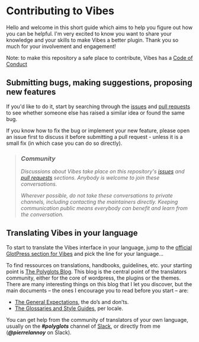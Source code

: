 # Contributing to Vibes

Hello and welcome in this short guide which aims to help you figure out how you can be helpful. I'm very excited to know you want to share your knowledge and your skills to make Vibes a better plugin. Thank you so much for your involvement and engagement!

Note: to make this repository a safe place to contribute, Vibes has a [Code of Conduct](/CODE_OF_CONDUCT.md)

## Submitting bugs, making suggestions, proposing new features
If you'd like to do it, start by searching through the [issues](https://github.com/Pierre-Lannoy/wp-vibes/issues) and [pull requests](https://github.com/Pierre-Lannoy/wp-vibes/pulls) to see whether someone else has raised a similar idea or found the same bug.

If you know how to fix the bug or implement your new feature, please open an issue first to discuss it before submitting a pull request - unless it is a small fix (in which case you can do so directly).

> ### _Community_
> _Discussions about Vibes take place on this repository's [issues](https://github.com/Pierre-Lannoy/wp-vibes/issues) and [pull requests](https://github.com/Pierre-Lannoy/wp-vibes/pulls) sections. Anybody is welcome to join these conversations._
> 
> _Wherever possible, do not take these conversations to private channels, including contacting the maintainers directly. Keeping communication public means everybody can benefit and learn from the conversation._
>

## Translating Vibes in your language

To start to translate the Vibes interface in your language, jump to the [official GlotPress section for Vibes](https://translate.wordpress.org/projects/wp-plugins/vibes/) and pick the line for your language…

To find ressources on translations, handbooks, guidelines, etc. your starting point is [The Polyglots Blog](https://make.wordpress.org/polyglots/). This blog is the central point of the translators community, either for the core of wordpress, the plugins or the themes.
There are many interesting things on this blog that I let you discover, but the main documents – the ones I encourage you to read before you start – are:
- [The General Expectations](https://make.wordpress.org/polyglots/handbook/translating/expectations/), the do’s and don’ts.
- [The Glossaries and Style Guides](https://make.wordpress.org/polyglots/handbook/tools/glotpress-translate-wordpress-org/list-of-glossaries-per-locale/), per locale.

You can get help from the community of translators of your own language, usually on the ___#polyglots___ channel of [Slack](https://make.wordpress.org/chat/), or directly from me (___@pierrelannoy___ on Slack). 